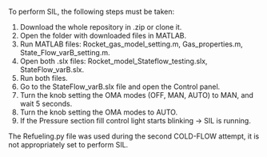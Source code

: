 To perform SIL, the following steps must be taken:

1) Download the whole repository in .zip or clone it.
2) Open the folder with downloaded files in MATLAB.
3) Run MATLAB files: Rocket_gas_model_setting.m, Gas_properties.m, State_Flow_varB_setting.m.
4) Open both .slx files: Rocket_model_Stateflow_testing.slx, StateFlow_varB.slx.
5) Run both files.
6) Go to the StateFlow_varB.slx file and open the Control panel.
7) Turn the knob setting the OMA modes (OFF, MAN, AUTO) to MAN, and wait 5 seconds.
8) Turn the knob setting the OMA modes to AUTO.
9) If the Pressure section fill control light starts blinking -> SIL is running.

The Refueling.py file was used during the second COLD-FLOW attempt, it is not appropriately set to perform SIL.
